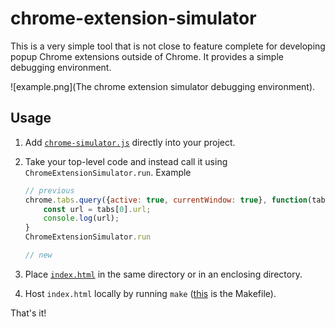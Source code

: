 # chrome-extension-simulator

This is a very simple tool that is not close to feature complete for developing popup Chrome extensions outside of Chrome. It provides a simple debugging environment.

![example.png](The chrome extension simulator debugging environment).

## Usage

1. Add [`chrome-simulator.js`](chrome-simulator.js) directly into your project.

2. Take your top-level code and instead call it using `ChromeExtensionSimulator.run`.
    Example
    ```js
    // previous
    chrome.tabs.query({active: true, currentWindow: true}, function(tabs) {
        const url = tabs[0].url;
        console.log(url);
    }
    ChromeExtensionSimulator.run
    ```
    ```js
    // new
    ```

3. Place [`index.html`](index.html) in the same directory or in an enclosing directory.

4. Host `index.html` locally by running `make` ([this](Makefile) is the Makefile).

That's it!
